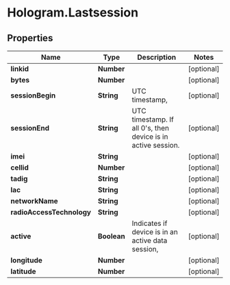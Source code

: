 # Hologram.Lastsession

## Properties
Name | Type | Description | Notes
------------ | ------------- | ------------- | -------------
**linkid** | **Number** |  | [optional] 
**bytes** | **Number** |  | [optional] 
**sessionBegin** | **String** | UTC timestamp, | [optional] 
**sessionEnd** | **String** | UTC timestamp. If all 0's, then device is in active session. | [optional] 
**imei** | **String** |  | [optional] 
**cellid** | **Number** |  | [optional] 
**tadig** | **String** |  | [optional] 
**lac** | **String** |  | [optional] 
**networkName** | **String** |  | [optional] 
**radioAccessTechnology** | **String** |  | [optional] 
**active** | **Boolean** | Indicates if device is in an active data session, | [optional] 
**longitude** | **Number** |  | [optional] 
**latitude** | **Number** |  | [optional] 


